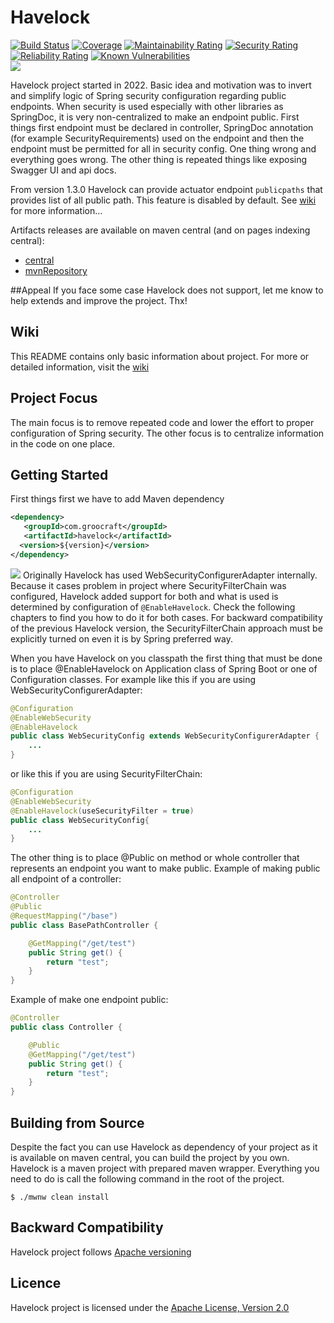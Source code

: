 # Havelock
[![Build Status](https://travis-ci.com/Majlanky/havelock.svg?branch=master)](https://travis-ci.com/Majlanky/havelock)
[![Coverage](https://sonarcloud.io/api/project_badges/measure?project=com.groocraft%3Ahavelock&metric=coverage)](https://sonarcloud.io/dashboard?id=com.groocraft%3Ahavelock)
[![Maintainability Rating](https://sonarcloud.io/api/project_badges/measure?project=com.groocraft%3Ahavelock&metric=sqale_rating)](https://sonarcloud.io/dashboard?id=com.groocraft%3Ahavelock)
[![Security Rating](https://sonarcloud.io/api/project_badges/measure?project=com.groocraft%3Ahavelock&metric=security_rating)](https://sonarcloud.io/dashboard?id=com.groocraft%3Ahavelock)
[![Reliability Rating](https://sonarcloud.io/api/project_badges/measure?project=com.groocraft%3Ahavelock&metric=reliability_rating)](https://sonarcloud.io/dashboard?id=com.groocraft%3Ahavelock)
[![Known Vulnerabilities](https://snyk.io/test/github/majlanky/havelock/badge.svg)](https://snyk.io/test/github/majlanky/havelock)  
![](https://img.shields.io/badge/compatibility-JDK8%20and%20higher-purple)

Havelock project started in 2022. Basic idea and motivation was to invert and simplify logic of Spring security configuration regarding public endpoints.
When security is used especially with other libraries as SpringDoc, it is very non-centralized to make an endpoint public. First things first endpoint must be 
declared in controller, SpringDoc annotation (for example SecurityRequirements) used on the endpoint and then the endpoint must be permitted for all in 
security config. One thing wrong and everything goes wrong. The other thing is repeated things like exposing Swagger UI and api docs.

From version 1.3.0 Havelock can provide actuator endpoint `publicpaths` that provides list of all public path. This feature is disabled by default. See
[wiki](https://github.com/Majlanky/havelock/wiki) for more information...

Artifacts releases are available on maven central (and on pages indexing central):
* [central](https://repo1.maven.org/maven2/com/groocraft/havelock/)
* [mvnRepository](https://mvnrepository.com/artifact/com.groocraft/havelock)

##Appeal
If you face some case Havelock does not support, let me know to help extends and improve the project. Thx!

## Wiki
This README contains only basic information about project. For more or detailed information, visit the [wiki](https://github.com/Majlanky/havelock/wiki) 

## Project Focus

The main focus is to remove repeated code and lower the effort to proper configuration of Spring security. The other focus is to centralize information
in the code on one place.

## Getting Started 
First things first we have to add Maven dependency
```xml
<dependency>
   <groupId>com.groocraft</groupId>
   <artifactId>havelock</artifactId>
  <version>${version}</version>
</dependency>
```
![](https://img.shields.io/badge/-Warning-red)
Originally Havelock has used WebSecurityConfigurerAdapter internally. Because it cases problem in project where SecurityFilterChain was configured, Havelock 
added support for both and what is used is determined by configuration of `@EnableHavelock`. Check the following chapters to find you how to do it for both 
cases. For backward compatibility of the previous Havelock version, the SecurityFilterChain approach must be explicitly turned on even it is by 
Spring preferred way.

When you have Havelock on you classpath the first thing that must be done is to place @EnableHavelock on Application class of Spring Boot or one of 
Configuration classes. 
For example like this if you are using WebSecurityConfigurerAdapter:
```java
@Configuration
@EnableWebSecurity
@EnableHavelock
public class WebSecurityConfig extends WebSecurityConfigurerAdapter {
    ...
}
```
or like this if you are using SecurityFilterChain:
```java
@Configuration
@EnableWebSecurity
@EnableHavelock(useSecurityFilter = true)
public class WebSecurityConfig{
    ...
}
```

The other thing is to place @Public on method or whole controller that represents an endpoint you want to make public. 
Example of making public all endpoint of a controller:  
```java
@Controller
@Public
@RequestMapping("/base")
public class BasePathController {

    @GetMapping("/get/test")
    public String get() {
        return "test";
    }
}
```
Example of make one endpoint public:
```java
@Controller
public class Controller {

    @Public
    @GetMapping("/get/test")
    public String get() {
        return "test";
    }
}
```

## Building from Source
Despite the fact you can use Havelock as dependency of your project as it is available on maven central, you can build the
project by you own. Havelock is a maven project with prepared maven wrapper. Everything you need to do is call
the following command in the root of the project.
```shell script
$ ./mwnw clean install
```

## Backward Compatibility
Havelock project follows [Apache versioning](https://apr.apache.org/versioning.html)

## Licence
Havelock project is licensed under the [Apache License, Version 2.0](https://www.apache.org/licenses/LICENSE-2.0)
